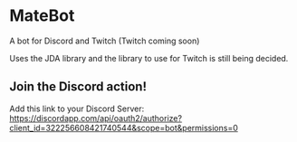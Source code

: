 # MateBot
A bot for Discord and Twitch (Twitch coming soon)

Uses the JDA library and the library to use for Twitch is still being decided.


## Join the Discord action!

Add this link to your Discord Server: https://discordapp.com/api/oauth2/authorize?client_id=322256608421740544&scope=bot&permissions=0
